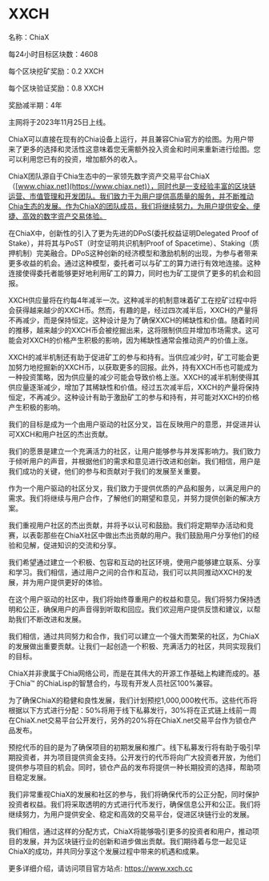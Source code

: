 # XXCH


名称：ChiaX

每24小时目标区块数：4608

每个区块挖矿奖励：0.2 XXCH

每个区块验证奖励：0.8 XXCH

奖励减半期：4年

主网将于2023年11月25日上线。

ChiaX可以直接在现有的Chia设备上运行，并且兼容Chia官方的绘图。为用户带来了更多的选择和灵活性这意味着您无需额外投入资金和时间来重新进行绘图。您可以利用您已有的投资，增加额外的收入。

ChiaX团队源自于Chia生态中的一家领先数字资产交易平台ChiaX（[www.chiax.net](https://www.chiax.net)），同时也是一支经验丰富的区块链运营、市值管理和开发团队。我们致力于为用户提供高质量的服务，并不断推动Chia生态的发展。作为ChiaX的团队成员，我们将继续努力，为用户提供安全、便捷、高效的数字资产交易体验。

在ChiaX中，创新性的引入了更为先进的DPoS(委托权益证明Delegated Proof of Stake），并将其与PoST（时空证明共识机制Proof of Spacetime）、Staking（质押机制）完美融合。DPoS这种创新的经济模型和激励机制的出现，为参与者带来更多收益的机会。通过这种模型，委托者可以与矿工的算力进行有效地连接。这种连接使得委托者能够更好地利用矿工的算力，同时也为矿工提供了更多的机会和回报。

XXCH供应量将在约每4年减半一次。这种减半的机制意味着矿工在挖矿过程中将会获得越来越少的XXCH币。然而，有趣的是，经过四次减半后，XXCH的产量将不再减少，而是保持恒定。这种设计是为了确保XXCH的稀缺性和价值。随着时间的推移，越来越少的XXCH币会被挖掘出来，这将限制供应并增加市场需求。这可能会对XXCH的价格产生积极的影响，因为稀缺性通常会推动资产的价值上涨。

XXCH的减半机制还有助于促进矿工的参与和持有。当供应减少时，矿工可能会更加努力地挖掘新的XXCH币，以获取更多的回报。此外，持有XXCH币也可能成为一种投资策略，因为供应量的减少可能会导致价格上涨。XXCH的减半机制使得其供应量逐渐减少，增加了其稀缺性和价值。经过五次减半后，XXCH的产量将保持恒定，不再减少。这种设计有助于激励矿工的参与和持有，并可能对XXCH的价格产生积极的影响。

我们的目标是成为一个由用户驱动的社区分叉，旨在反映用户的意愿，并促进并认可XXCH和用户社区的杰出贡献。

我们的愿景是建立一个充满活力的社区，让用户能够参与并发挥影响力。我们致力于倾听用户的声音，并根据他们的需求和意见进行改进和创新。我们相信，用户是我们成功的关键，他们的参与和贡献对于我们的发展至关重要。

作为一个用户驱动的社区分叉，我们致力于提供优质的产品和服务，以满足用户的需求。我们将继续与用户合作，了解他们的期望和意见，并努力提供创新的解决方案。

我们重视用户社区的杰出贡献，并将予以认可和鼓励。我们将定期举办活动和竞赛，以表彰那些在ChiaX社区中做出杰出贡献的用户。我们鼓励用户分享他们的经验和见解，促进知识的交流和分享。

我们希望通过建立一个积极、包容和互动的社区环境，使用户能够建立联系、分享和学习。我们相信，通过用户之间的合作和互动，我们可以共同推动XXCH的发展，并为用户提供更好的体验。

在这个用户驱动的社区中，我们将始终尊重用户的权益和意见。我们将努力保持透明和公正，确保用户的声音得到听取和回应。我们欢迎用户提供反馈和建议，以帮助我们不断改进和发展。

我们相信，通过共同努力和合作，我们可以建立一个强大而繁荣的社区，为ChiaX的发展做出重要贡献。让我们一起创造一个积极、充满活力的社区，共同实现我们的目标。

ChiaX并非隶属于Chia网络公司，而是在其伟大的开源工作基础上构建而成的。基于Chia™ 的ChiaLisp的智慧合约，与现有开发人员社区100%兼容。

为了确保ChiaX的稳健和良性发展，我们计划预挖1,000,000枚代币。这些代币将根据以下方式进行分配：50%将用于线下私募发行，30%将在正式链上线前一周在ChiaX.net交易平台公开发行，另外的20%将在ChiaX.net交易平台作为锁仓产品发布。

预挖代币的目的是为了确保项目的初期发展和推广。线下私募发行将有助于吸引早期投资者，并为项目提供资金支持。公开发行的代币将向广大投资者开放，为他们提供参与项目的机会。同时，锁仓产品的发布将提供一种长期投资的选择，帮助项目稳定发展。

我们非常重视ChiaX的发展和社区的参与，我们将确保代币的公正分配，同时保护投资者权益。我们将采取透明的方式进行代币发行，确保信息公开和公正。我们将继续努力，为用户提供安全、稳定和高效的交易平台，促进区块链行业的发展。

我们相信，通过这样的分配方式，ChiaX将能够吸引更多的投资者和用户，推动项目的发展，并为区块链行业的创新和进步做出贡献。我们期待着与您一起见证ChiaX的成功，并共同分享这个发展过程中带来的机遇和成果。

更多详细介绍，请访问项目官方站点: https://www.xxch.cc
